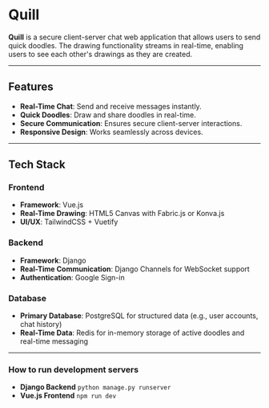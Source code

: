 # Quill

**Quill** is a secure client-server chat web application that allows users to send quick doodles. The drawing functionality streams in real-time, enabling users to see each other's drawings as they are created.

---

## Features

- **Real-Time Chat**: Send and receive messages instantly.
- **Quick Doodles**: Draw and share doodles in real-time.
- **Secure Communication**: Ensures secure client-server interactions.
- **Responsive Design**: Works seamlessly across devices.

---

## Tech Stack

### Frontend

- **Framework**: Vue.js
- **Real-Time Drawing**: HTML5 Canvas with Fabric.js or Konva.js
- **UI/UX**: TailwindCSS + Vuetify

### Backend

- **Framework**: Django
- **Real-Time Communication**: Django Channels for WebSocket support
- **Authentication**: Google Sign-in

### Database

- **Primary Database**: PostgreSQL for structured data (e.g., user accounts, chat history)
- **Real-Time Data**: Redis for in-memory storage of active doodles and real-time messaging

---

### How to run development servers

- **Django Backend** `python manage.py runserver`
- **Vue.js Frontend** `npm run dev`
